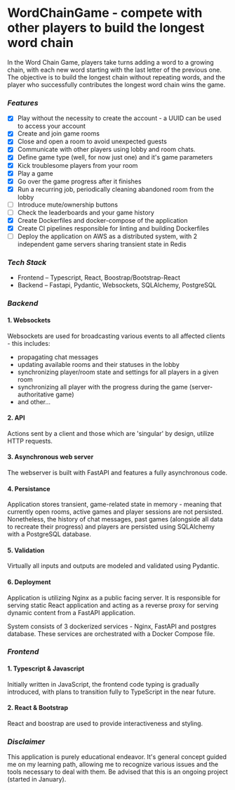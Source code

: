 # WordChainGame - compete with other players to build the longest word chain

In the Word Chain Game, players take turns adding a word to a growing chain, with each new word
starting with the last letter of the previous one. The objective is to build the longest chain
without repeating words, and the player who successfully contributes the longest word chain wins the
game.

### ***Features***
  - [x] Play without the necessity to create the account - a UUID can be used to access your account
  - [x] Create and join game rooms
  - [x] Close and open a room to avoid unexpected guests
  - [x] Communicate with other players using lobby and room chats.
  - [x] Define game type (well, for now just one) and it's game parameters
  - [x] Kick troublesome players from your room
  - [x] Play a game
  - [X] Go over the game progress after it finishes
  - [x] Run a recurring job, periodically cleaning abandoned room from the lobby
  - [ ] Introduce mute/ownership buttons
  - [ ] Check the leaderboards and your game history
  - [x] Create Dockerfiles and docker-compose of the application
  - [x] Create CI pipelines responsible for linting and building Dockerfiles
  - [ ] Deploy the application on AWS as a distributed system, with 2 independent game servers
    sharing transient state in Redis

### ***Tech Stack***
  - Frontend – Typescript, React, Boostrap/Bootstrap-React
  - Backend – Fastapi, Pydantic, Websockets, SQLAlchemy, PostgreSQL

### ***Backend***
#### 1. Websockets
Websockets are used for broadcasting various events to all affected clients - this includes:
- propagating chat messages
- updating available rooms and their statuses in the lobby
- synchronizing player/room state and settings for all players in a given room
- synchronizing all player with the progress during the game (server-authoritative game)
- and other...
#### 2. API
Actions sent by a client and those which are 'singular' by design, utilize HTTP requests.
#### 3. Asynchronous web server
The webserver is built with FastAPI and features a fully asynchronous code.
#### 4. Persistance
Application stores transient, game-related state in memory - meaning that currently open rooms,
active games and player sessions are not persisted. Nonetheless, the history of chat messages, past
games (alongside all data to recreate their progress) and players are persisted using SQLAlchemy
with a PostgreSQL database.
#### 5. Validation
Virtually all inputs and outputs are modeled and validated using Pydantic.
#### 6. Deployment
Application is utilizing Nginx as a public facing server. It is responsible for serving static React
application and acting as a reverse proxy for serving dynamic content from a FastAPI application.

System consists of 3 dockerized services - Nginx, FastAPI and postgres database. These services
are orchestrated with a Docker Compose file.


### ***Frontend***
#### 1. Typescript & Javascript
Initially written in JavaScript, the frontend code typing is gradually introduced, with plans to
transition fully to TypeScript in the near future.
#### 2. React & Bootstrap
React and boostrap are used to provide interactiveness and styling.

### ***Disclaimer***
This application is purely educational endeavor. It's general concept guided me on my learning path,
allowing me to recognize various issues and the tools necessary to deal with them. Be advised that
this is an ongoing project (started in January).
